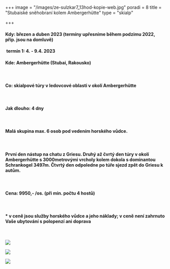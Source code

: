+++
image = "/images/ze-sulzkar7_13hod-kopie-web.jpg"
poradi = 8
title = "Stubaiské sněhobraní kolem Ambergerhütte"
type = "skialp"

+++
#### **Kdy:** březen a duben 2023 (termíny upřesníme během podzimu 2022, příp. jsou na domluvě)

####  **termín 1:    4. - 9.4. 2023**

#### **Kde:** Ambergerhütte (Stubai, Rakousko)

 

#### **Co:** skialpové túry v ledovcové oblasti v okolí Ambergerhütte

 

#### **Jak dlouho:** 4 dny

 

#### Malá skupina max. 6 osob pod vedením horského vůdce.

 

#### První den nástup na chatu z Griesu. Druhý až čvrtý den túry v okolí Ambergerhütte s 3000metrovými vrcholy kolem dokola s dominantou Schrankogel 3497m. Čtvrtý den odpoledne po túře sjezd zpět do Griesu k autům.

 

#### **Cena:** 9950,- /os. (při min. počtu 4 hostů)

 

#### * v ceně jsou služby horského vůdce a jeho náklady; v ceně není zahrnuto Vaše ubytování s polopenzí ani doprava

 

![](/images/z-mutterberg-seespitz-kopie-web.jpg)

![](/images/z-bockkoglferner2-kopie-web.jpg)

![](/images/ze-sulzkar3_11hod-kopie-web.jpg)